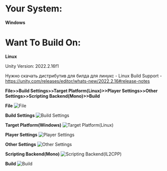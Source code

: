 <h1>Your System:</h1> <b>Windows</b>
<h1>Want To Build On:</h1> <b>Linux</b>

Unity Version: 2022.2.16f1

Нужно скачать дистрибутив для билда для линукс - Linux Build Support - https://unity.com/releases/editor/whats-new/2022.2.16#release-notes


<b>File>>Build Settings>>Target Platform(Linux)>>Player Settings>>Other Settings>>Scripting Backend(Mono)>>Build</b>

<b>File</b>
![File](https://github.com/Mayntu/Ball-Rumble/assets/102485233/faaf544e-4913-4a2d-aaf7-504ac1972f37)

<b>Build Settings</b>
![Build Settings](https://github.com/Mayntu/Ball-Rumble/assets/102485233/cf31a89e-6d52-4291-8980-02ef1267dff1)

<b>Target Platform(Windows)</b>
![Target Platform(Linux)](https://github.com/Mayntu/Ball-Rumble/assets/102485233/0e0f45db-8b8c-438e-a7d3-3bd021b5bbdc)

<b>Player Settings</b>
![Player Settings](https://github.com/Mayntu/Ball-Rumble/assets/102485233/1b631749-df4b-4699-9ee7-0f93a39008ea)

<b>Other Settings</b>
![Other Settings](https://github.com/Mayntu/Ball-Rumble/assets/102485233/e9597c4a-bdff-43db-9917-a2294d5d68c2)

<b>Scripting Backend(Mono)</b>
![Scripting Backend(IL2CPP)](https://github.com/Mayntu/Ball-Rumble/assets/102485233/1337857c-a339-4e82-b32d-3ff5902b30e5)

<b>Build</b>
![Build](https://github.com/Mayntu/Ball-Rumble/assets/102485233/0e03b0d4-8152-453b-a8e6-782e427ac820)
